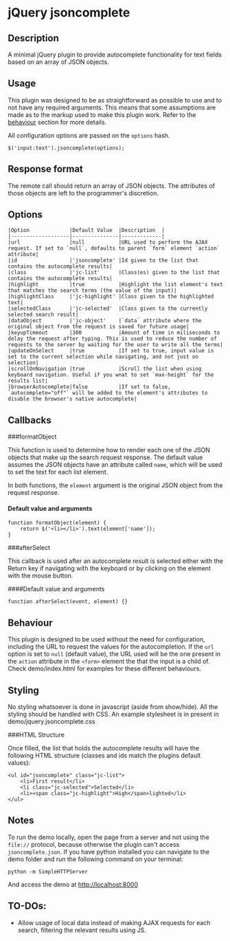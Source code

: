 jQuery jsoncomplete
===================

Description
-----------

A minimal jQuery plugin to provide autocomplete functionality for text fields based on an array of JSON objects.


Usage
-----

This plugin was designed to be as straightforward as possible to use and to not have any required arguments. This means that some assumptions are made as to the markup used to make this plugin work. Refer to the [behaviour](#behaviour) section for more details.

All configuration options are passed on the `options` hash.

    $('input:text').jsoncomplete(options);
    
Response format
---------------

The remote call should return an array of JSON objects. The attributes of those objects are left to the programmer's discretion.
    

Options
-------

    |Option             |Default Value  |Description  |
    |-------------------|---------------|-------------|
    |url                |null           |URL used to perform the AJAX request. If set to `null`, defaults to parent `form` element `action` attribute|
    |id                 |'jsoncomplete' |Id given to the list that contains the autocomplete results|
    |class              |'jc-list'      |Class(es) given to the list that contains the autocomplete results|
    |highlight          |true           |Highlight the list element's text that matches the search terms (the value of the input)|
    |highlightClass     |'jc-highlight' |Class given to the highlighted text|
    |selectedClass      |'jc-selected'  |Class given to the currently selected search result|
    |dataObject         |'jc-object'    |`data` attribute where the original object from the request is saved for future usage|
    |keyupTimeout       |300            |Amount of time in miliseconds to delay the request after typing. This is used to reduce the number of requests to the server by waiting for the user to write all the terms|
    |updateOnSelect     |true           |If set to true, input value is set to the current selection while navigating, and not just on selection|
    |scrollOnNavigation |true           |Scroll the list when using keyboard navigation. Useful if you wnat to set `max-height` for the results list|
    |browserAutocomplete|false          |If set to false, `autocomplete="off"` will be added to the element's attributes to disable the browser's native autocomplete|

Callbacks
---------

###formatObject

This function is used to determine how to render each one of the JSON objects that make up the search request response. The default value assumes the JSON objects have an attribute called `name`, which will be used to set the text for each list element.

In both functions, the `element` argument is the original JSON object from the request response.

#### Default value and arguments

    function formatObject(element) {
        return $('<li></li>').text(element['name']);
    }

###afterSelect

This callback is used after an autocomplete result is selected either with the Return key if navigating with the keyboard or by clicking on the element with the mouse button.

####Default value and arguments

    function afterSelect(event, element) {}

Behaviour
---------

This plugin is designed to be used without the need for configuration, including the URL to request the values for the autocompletion. If the `url` option is set to `null` (default value), the URL used will be the one present in the `action` attribute in the 
`<form>` element the that the input is a child of. Check demo/index.html for examples for these different behaviours.

Styling
-------
No styling whatsoever is done in javascript (aside from show/hide). All the styling should be handled with CSS. An example stylesheet is in present in demo/jquery.jsoncomplete.css

###HTML Structure

Once filled, the list that holds the autocomplete results will have the following HTML structure (classes and ids match the plugins default values):

    <ul id="jsoncomplete" class="jc-list">
        <li>First result</li>
        <li class="jc-selected">Selected</li>
        <li><span class="jc-highlight">High</span>lighted</li>
    </ul>

Notes
-----

To run the demo locally, open the page from a server and not using the `file://` protocol, because otherwise the plugin can't access `jsoncomplete.json`. If you have python installed you can navigate to the demo folder and run the following command on your terminal:

    python -m SimpleHTTPServer
    
And access the demo at [http://localhost:8000](http://localhost:8000)

TO-DOs:
-------

 * Allow usage of local data instead of making AJAX requests for each search, filtering the relevant results using JS.

